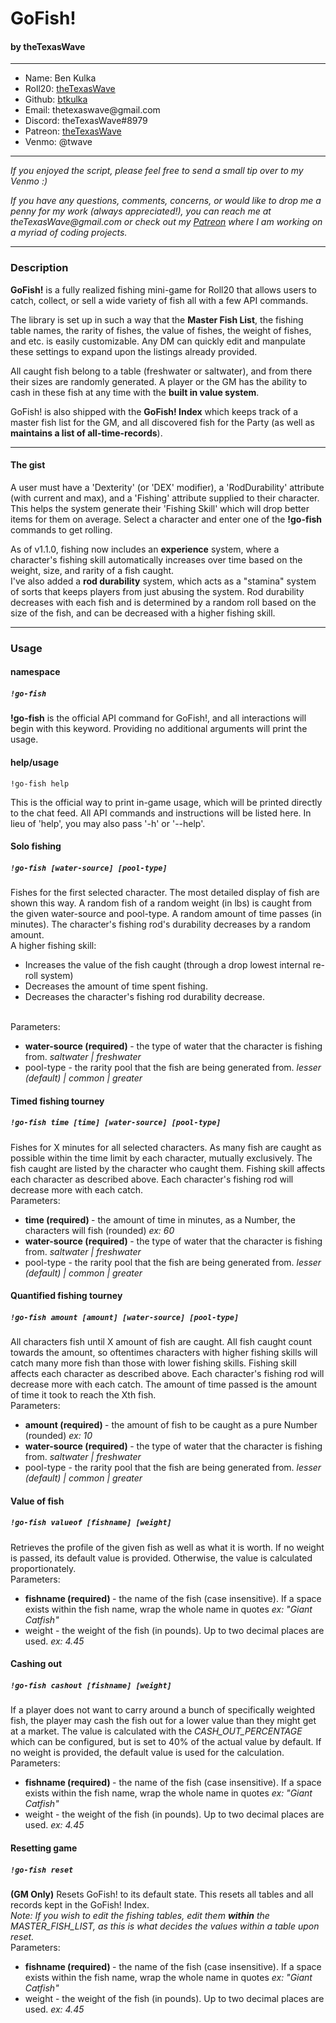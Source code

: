 <h1>GoFish!</h1>
<h4>by theTexasWave</h4>
<hr/>
<ul>
    <li>Name: Ben Kulka</li>
    <li>Roll20: <a href="https://app.roll20.net/users/3034675/thetexaswave">theTexasWave</a></li>
    <li>Github: <a href="https://github.com/btkulka">btkulka</a></li>
    <li>Email: thetexaswave@gmail.com</li>
    <li>Discord: theTexasWave#8979</li>
    <li>Patreon: <a href="https://www.patreon.com/thetexaswave">theTexasWave</a></li>
    <li>Venmo: @twave</li>
</ul>
<hr/>
<p><i>If you enjoyed the script, please feel free to send a small tip over to my Venmo :)</i></p>
<p><i>If you have any questions, comments, concerns, or would like to drop me a penny for my work (always appreciated!), you can reach me at theTexasWave@gmail.com or check out my <a href="https://www.patreon.com/thetexaswave">Patreon</a> where I am working on a myriad of coding projects.</i></p>
<hr/>
<h3>Description</h3>
<p><strong>GoFish!</strong> is a fully realized fishing mini-game for Roll20 that allows users to catch, collect, or sell a wide variety of fish all with a few API commands.</p>
<p>The library is set up in such a way that the <strong>Master Fish List</strong>, the fishing table names, the rarity of fishes, the value of fishes, the weight of fishes, and etc. is easily customizable. Any DM can quickly edit and manpulate these settings to expand upon the listings already provided.</p>
<p>All caught fish belong to a table (freshwater or saltwater), and from there their sizes are randomly generated. A player or the GM has the ability to cash in these fish at any time with the <strong>built in value system</strong>.</p>
<p>GoFish! is also shipped with the <strong>GoFish! Index</strong> which keeps track of a master fish list for the GM, and all discovered fish for the Party (as well as <strong>maintains a list of all-time-records</strong>).</p>
<hr/>
<h4>The gist</h4>
<p>
    A user must have a 'Dexterity' (or 'DEX' modifier), a 'RodDurability' attribute (with current and max), and a 'Fishing' attribute supplied to their character. This helps the system generate their 'Fishing Skill' which will drop better items for them on average. Select a character and enter one of the <b>!go-fish</b> commands to get rolling.
</p>
<p>
    As of v1.1.0, fishing now includes an <b>experience</b> system, where a character's fishing skill automatically increases over time based on the weight, size, and rarity of a fish caught.
    <br/>
    I've also added a <b>rod durability</b> system, which acts as a "stamina" system of sorts that keeps players from just abusing the system. Rod durability decreases with each fish and is determined by a random roll based on the size of the fish, and can be decreased with a higher fishing skill.
</p>
<hr/>
<h3>Usage</h3>
<h4>namespace</h4>
<h5><code>!go-fish</code></h5>
<p><strong>!go-fish</strong> is the official API command for GoFish!, and all interactions will begin with this keyword. Providing no additional arguments will print the usage.</p>
<h4>help/usage</h4>
<code>!go-fish help</code>
<p>This is the official way to print in-game usage, which will be printed directly to the chat feed. All API commands and instructions will be listed here. In lieu of 'help', you may also pass '-h' or '--help'.</p>
<h4>Solo fishing</h4>
<h5><code>!go-fish [water-source] [pool-type]</code></h5>
<p>
    Fishes for the first selected character. The most detailed display of fish are shown this way. A random fish of a random weight (in lbs) is caught from the given water-source and pool-type. A random amount of time passes (in minutes). The character's fishing rod's durability decreases by a random amount.
    <br/>
    A higher fishing skill:
    <ul>
        <li>Increases the value of the fish caught (through a drop lowest internal re-roll system)</li>
        <li>Decreases the amount of time spent fishing.</li>
        <li>Decreases the character's fishing rod durability decrease.</li>
    </ul>
    <br/>
    Parameters:
    <ul>
        <li> <strong> water-source (required) </strong> - the type of water that the character is fishing from. <em>saltwater | freshwater</em></li>
        <li> pool-type - the rarity pool that the fish are being generated from. <em>lesser (default) | common | greater</em>
    </ul>
</p>
<h4>Timed fishing tourney</h4>
<h5><code>!go-fish time [time] [water-source] [pool-type]</code></h5>
<p>
    Fishes for X minutes for all selected characters. As many fish are caught as possible within the time limit by each character, mutually exclusively. The fish caught are listed by the character who caught them. Fishing skill affects each character as described above. Each character's fishing rod will decrease more with each catch.
    <br/>
    Parameters:
    <ul>
        <li> <strong> time (required) </strong> - the amount of time in minutes, as a Number, the characters will fish (rounded) <em> ex: 60</em></li>
        <li> <strong> water-source (required) </strong> - the type of water that the character is fishing from. <em>saltwater | freshwater</em></li>
        <li> pool-type - the rarity pool that the fish are being generated from. <em>lesser (default) | common | greater</em>
    </ul>
</p>
<h4>Quantified fishing tourney</h4>
<h5><code>!go-fish amount [amount] [water-source] [pool-type]</code></h5>
<p>
    All characters fish until X amount of fish are caught. All fish caught count towards the amount, so oftentimes characters with higher fishing skills will catch many more fish than those with lower fishing skills. Fishing skill affects each character as described above. Each character's fishing rod will decrease more with each catch. The amount of time passed is the amount of time it took to reach the Xth fish.
    <br/>
    Parameters:
    <ul>
        <li> <strong> amount (required) </strong> - the amount of fish to be caught as a pure Number (rounded) <em> ex: 10</em></li>
        <li> <strong> water-source (required) </strong> - the type of water that the character is fishing from. <em>saltwater | freshwater</em></li>
        <li> pool-type - the rarity pool that the fish are being generated from. <em>lesser (default) | common | greater</em>
    </ul>
</p>
<h4>Value of fish</h4>
<h5><code>!go-fish valueof [fishname] [weight]</code></h5>
<p>
    Retrieves the profile of the given fish as well as what it is worth. If no weight is passed, its default value is provided. Otherwise, the value is calculated proportionately.
    <br/>
    Parameters:
    <ul>
        <li> <strong> fishname (required) </strong> - the name of the fish (case insensitive). If a space exists within the fish name, wrap the whole name in quotes <em> ex: "Giant Catfish"</em></li>
        <li> weight - the weight of the fish (in pounds). Up to two decimal places are used. <em>ex: 4.45</em>
    </ul>
</p>
<h4>Cashing out</h4>
<h5><code>!go-fish cashout [fishname] [weight]</code></h5>
<p>
    If a player does not want to carry around a bunch of specifically weighted fish, the player may cash the fish out for a lower value than they might get at a market. The value is calculated with the <i>CASH_OUT_PERCENTAGE</i> which can be configured, but is set to 40% of the actual value by default. If no weight is provided, the default value is used for the calculation.
    <br/>
    Parameters:
    <ul>
        <li> <strong> fishname (required) </strong> - the name of the fish (case insensitive). If a space exists within the fish name, wrap the whole name in quotes <em> ex: "Giant Catfish"</em></li>
        <li> weight - the weight of the fish (in pounds). Up to two decimal places are used. <em>ex: 4.45</em>
    </ul>
</p>
<h4>Resetting game</h4>
<h5><code>!go-fish reset</code></h5>
<p>
    <strong>(GM Only)</strong> Resets GoFish! to its default state. This resets all tables and all records kept in the GoFish! Index.
    <br/>
    <em>Note: If you wish to edit the fishing tables, edit them <strong>within</strong> the MASTER_FISH_LIST, as this is what decides the values within a table upon reset.</em>
    <br/>
    Parameters:
    <ul>
        <li> <strong> fishname (required) </strong> - the name of the fish (case insensitive). If a space exists within the fish name, wrap the whole name in quotes <em> ex: "Giant Catfish"</em></li>
        <li> weight - the weight of the fish (in pounds). Up to two decimal places are used. <em>ex: 4.45</em>
    </ul>
</p>